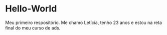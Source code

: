 # Hello-World
Meu primeiro respositório.
Me chamo Letícia, tenho 23 anos e estou na reta final do meu curso de ads.
